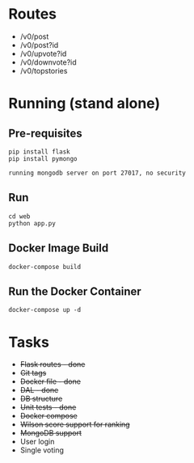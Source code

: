 # Routes

* /v0/post
* /v0/post?id
* /v0/upvote?id
* /v0/downvote?id
* /v0/topstories

# Running (stand alone)

## Pre-requisites

    pip install flask
    pip install pymongo   
    
    running mongodb server on port 27017, no security

## Run

    cd web
    python app.py 
    
## Docker Image Build

    docker-compose build
   
## Run the Docker Container

    docker-compose up -d
    
# Tasks

* ~~Flask routes - done~~
* ~~Git tags~~
* ~~Docker file - done~~
* ~~DAL - done~~
* ~~DB structure~~
* ~~Unit tests - done~~
* ~~Docker compose~~
* ~~Wilson score support for ranking~~
* ~~MongoDB support~~
* User login
* Single voting
  